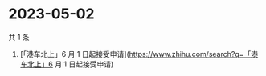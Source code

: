 # 2023-05-02

共 1 条

<!-- BEGIN -->
<!-- 最后更新时间 Tue May 02 2023 10:05:15 GMT+0800 (China Standard Time) -->

1. [「港车北上」6 月 1
   日起接受申请](https://www.zhihu.com/search?q=「港车北上」6 月 1 日起接受申请)

<!-- END -->
